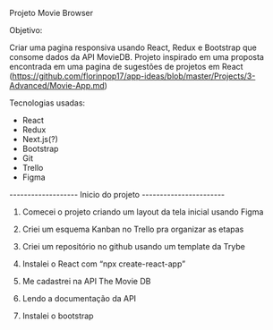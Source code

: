 Projeto Movie Browser

Objetivo: 

Criar uma pagina responsiva usando React, Redux e Bootstrap que consome dados da API MovieDB. Projeto inspirado em uma proposta encontrada em uma pagina de sugestões de projetos em React (https://github.com/florinpop17/app-ideas/blob/master/Projects/3-Advanced/Movie-App.md)

Tecnologias usadas:

- React
- Redux
- Next.js(?)
- Bootstrap
- Git
- Trello
- Figma

------------------- Inicio do projeto -----------------------

1. Comecei o projeto criando um layout da tela inicial usando Figma
2. Criei um esquema Kanban no Trello pra organizar as etapas

3. Criei um repositório no github usando um template da Trybe
4. Instalei o React com “npx create-react-app”

5. Me cadastrei na API The Movie DB
6. Lendo a documentação da API

7. Instalei o bootstrap